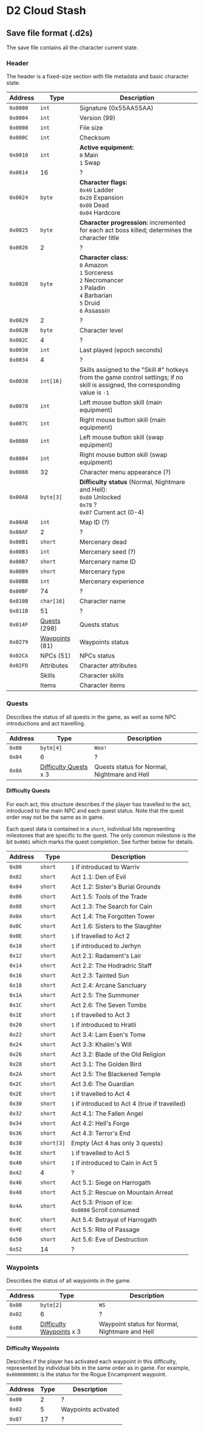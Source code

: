 # D2 Cloud Stash

## Save file format (.d2s)

The save file contains all the character current state.

### Header

The header is a fixed-size section with file metadata and basic character state.

| Address  | Type                         | Description                                                                                                                                     |
|----------|------------------------------|-------------------------------------------------------------------------------------------------------------------------------------------------|
| `0x0000` | `int`                        | Signature (0x55AA55AA)                                                                                                                          | 
| `0x0004` | `int`                        | Version (99)                                                                                                                                    | 
| `0x0008` | `int`                        | File size                                                                                                                                       | 
| `0x000C` | `int`                        | Checksum                                                                                                                                        | 
| `0x0010` | `int`                        | **Active equipment:**<br/>`0` Main<br/>`1` Swap                                                                                                 |
| `0x0014` | 16                           | ?                                                                                                                                               |
| `0x0024` | `byte`                       | **Character flags:**<br/>`0x40` Ladder<br/>`0x20` Expansion<br/>`0x08` Dead<br/>`0x04` Hardcore                                                 | 
| `0x0025` | `byte`                       | **Character progression:** incremented for each act boss killed; determines the character title                                                 |
| `0x0026` | 2                            | ?                                                                                                                                               |                                                                                                                                                              
| `0x0028` | `byte`                       | **Character class:**<br/>`0` Amazon<br/>`1` Sorceress<br/>`2` Necromancer<br/>`3` Paladin<br/>`4` Barbarian<br/>`5` Druid<br/>`6` Assassin<br/> |
| `0x0029` | 2                            | ?                                                                                                                                               |                                                                                                                                                              
| `0x002B` | `byte`                       | Character level                                                                                                                                 |
| `0x002C` | 4                            | ?                                                                                                                                               | 
| `0x0030` | `int`                        | Last played (epoch seconds)                                                                                                                     | 
| `0x0034` | 4                            | ?                                                                                                                                               | 
| `0x0038` | `int[16]`                    | Skills assigned to the "Skill #" hotkeys from the game control settings; if no skill is assigned, the corresponding value is `-1`               | 
| `0x0078` | `int`                        | Left mouse button skill (main equipment)                                                                                                        | 
| `0x007C` | `int`                        | Right mouse button skill (main equipment)                                                                                                       | 
| `0x0080` | `int`                        | Left mouse button skill (swap equipment)                                                                                                        | 
| `0x0084` | `int`                        | Right mouse button skill (swap equipment)                                                                                                       | 
| `0x0088` | 32                           | Character menu appearance (?)                                                                                                                   |
| `0x00A8` | `byte[3]`                    | **Difficulty status** (Normal, Nightmare and Hell):<br/>`0x80` Unlocked<br/>`0x78` ?<br/>`0x07` Current act (0-4)                               |
| `0x00AB` | `int`                        | Map ID (?)                                                                                                                                      |
| `0x00AF` | 2                            | ?                                                                                                                                               |
| `0x00B1` | `short`                      | Mercenary dead                                                                                                                                  |
| `0x00B3` | `int`                        | Mercenary seed (?)                                                                                                                              |
| `0x00B7` | `short`                      | Mercenary name ID                                                                                                                               |
| `0x00B9` | `short`                      | Mercenary type                                                                                                                                  |
| `0x00BB` | `int`                        | Mercenary experience                                                                                                                            |
| `0x00BF` | 74                           | ?                                                                                                                                               |
| `0x010B` | `char[16]`                   | Character name                                                                                                                                  |
| `0x011B` | 51                           | ?                                                                                                                                               |
| `0x014F` | [Quests](#quests) (298)      | Quests status                                                                                                                                   |
| `0x0279` | [Waypoints](#waypoints) (81) | Waypoints status                                                                                                                                |
| `0x02CA` | NPCs (51)                    | NPCs status                                                                                                                                     |
| `0x02FD` | Attributes                   | Character attributes                                                                                                                            |
|          | Skills                       | Character skills                                                                                                                                |
|          | Items                        | Character items                                                                                                                                 |

### Quests

Describes the status of all quests in the game, as well as some NPC introductions and act travelling.

| Address | Type                                        | Description                                  |
|---------|---------------------------------------------|----------------------------------------------|
| `0x00`  | `byte[4]`                                   | `Woo!`                                       |
| `0x04`  | 6                                           | ?                                            |
| `0x0A`  | [Difficulty Quests](#difficulty-quests) x 3 | Quests status for Normal, Nightmare and Hell |

#### Difficulty Quests

For each act, this structure describes if the player has travelled to the act, introduced to the main NPC and each quest
status. Note that the quest order may not be the same as in game.

Each quest data is contained in a `short`, individual bits representing milestones that are specific to the quest. The
only common milestone is the bit `0x0001` which marks the quest completion. See further below for details.

| Address | Type       | Description                                          |
|---------|------------|------------------------------------------------------|
| `0x00`  | `short`    | `1` if introduced to Warriv                          |
| `0x02`  | `short`    | Act 1.1: Den of Evil                                 |
| `0x04`  | `short`    | Act 1.2: Sister's Burial Grounds                     |
| `0x06`  | `short`    | Act 1.5: Tools of the Trade                          |
| `0x08`  | `short`    | Act 1.3: The Search for Cain                         |
| `0x0A`  | `short`    | Act 1.4: The Forgotten Tower                         |
| `0x0C`  | `short`    | Act 1.6: Sisters to the Slaughter                    |
| `0x0E`  | `short`    | `1` if travelled to Act 2                            |
| `0x10`  | `short`    | `1` if introduced to Jerhyn                          |
| `0x12`  | `short`    | Act 2.1: Radament's Lair                             |
| `0x14`  | `short`    | Act 2.2: The Hodradric Staff                         |
| `0x16`  | `short`    | Act 2.3: Tainted Sun                                 |
| `0x18`  | `short`    | Act 2.4: Arcane Sanctuary                            |
| `0x1A`  | `short`    | Act 2.5: The Summoner                                |
| `0x1C`  | `short`    | Act 2.6: The Seven Tombs                             |
| `0x1E`  | `short`    | `1` if travelled to Act 3                            |
| `0x20`  | `short`    | `1` if introduced to Hratli                          |
| `0x22`  | `short`    | Act 3.4: Lam Esen's Tome                             |
| `0x24`  | `short`    | Act 3.3: Khalim's Will                               |
| `0x26`  | `short`    | Act 3.2: Blade of the Old Religion                   |
| `0x28`  | `short`    | Act 3.1: The Golden Bird                             |
| `0x2A`  | `short`    | Act 3.5: The Blackened Temple                        |
| `0x2C`  | `short`    | Act 3.6: The Guardian                                |
| `0x2E`  | `short`    | `1` if travelled to Act 4                            |
| `0x30`  | `short`    | `1` if introduced to Act 4 (true if travelled)       |
| `0x32`  | `short`    | Act 4.1: The Fallen Angel                            |
| `0x34`  | `short`    | Act 4.2: Hell's Forge                                |
| `0x36`  | `short`    | Act 4.3: Terror's End                                |
| `0x38`  | `short[3]` | Empty (Act 4 has only 3 quests)                      |
| `0x3E`  | `short`    | `1` if travelled to Act 5                            |
| `0x40`  | `short`    | `1` if introduced to Cain in Act 5                   |
| `0x42`  | 4          | ?                                                    |
| `0x46`  | `short`    | Act 5.1: Siege on Harrogath                          |
| `0x48`  | `short`    | Act 5.2: Rescue on Mountain Arreat                   |
| `0x4A`  | `short`    | Act 5.3: Prison of Ice:<br/>`0x0080` Scroll consumed |
| `0x4C`  | `short`    | Act 5.4: Betrayal of Harrogath                       |
| `0x4E`  | `short`    | Act 5.5: Rite of Passage                             |
| `0x50`  | `short`    | Act 5.6: Eve of Destruction                          |
| `0x52`  | 14         | ?                                                    |

### Waypoints

Describes the status of all waypoints in the game.

| Address | Type                                              | Description                                    |
|---------|---------------------------------------------------|------------------------------------------------|
| `0x00`  | `byte[2]`                                         | `WS`                                           |
| `0x02`  | 6                                                 | ?                                              |
| `0x08`  | [Difficulty Waypoints](#difficulty-waypoints) x 3 | Waypoint status for Normal, Nightmare and Hell |

#### Difficulty Waypoints

Describes if the player has activated each waypoint in this difficulty, represented by individual bits in the
same order as in game. For example, `0x0000000001` is the status for the Rogue Encampment waypoint.

| Address | Type | Description         |
|---------|------|---------------------|
| `0x00`  | 2    | ?                   |
| `0x02`  | 5    | Waypoints activated |
| `0x07`  | 17   | ?                   |
